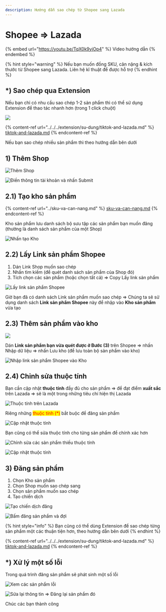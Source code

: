 ```yaml
---
description: Hướng dẫn sao chép từ Shopee sang Lazada
---
```


# Shopee => Lazada

{% embed url="https://youtu.be/TqX0k9yjOp4" %}
Video hướng dẫn
{% endembed %}

{% hint style="warning" %}
Nếu bạn muốn đồng SKU, cân nặng & kích thước từ Shopee sang Lazada. Liên hệ kĩ thuật để được hỗ trợ
{% endhint %}

## \*) Sao chép qua Extension

Nếu bạn chỉ có nhu cầu sao chép 1-2 sản phẩm thì có thể sử dụng Extension để thao tác nhanh hơn (trong 1 click chuột)

![](<../../../.gitbook/assets/image (17) (2).png>)

{% content-ref url="../../../extension/su-dung/tiktok-and-lazada.md" %}
[tiktok-and-lazada.md](../../../extension/su-dung/tiktok-and-lazada.md)
{% endcontent-ref %}

Nếu bạn sao chép nhiều sản phẩm thì theo hướng dẫn bên dưới

## 1) Thêm Shop

![Thêm Shop](../../../.gitbook/assets/them\_shop\_1.png)

![Điền thông tin tài khoản và nhấn Submit](../../../.gitbook/assets/them\_shop\_2.png)

## 2.1) Tạo kho sản phẩm

{% content-ref url="../sku-va-can-nang.md" %}
[sku-va-can-nang.md](../sku-va-can-nang.md)
{% endcontent-ref %}

Kho sản phẩm lưu danh sách bộ sưu tập các sản phẩm bạn muốn đăng (thường là danh sách sản phẩm của một Shop)

![Nhấn tạo Kho](<../../../.gitbook/assets/image (306).png>)

## 2.2) Lấy Link sản phẩm Shopee

1. Dán Link Shop muốn sao chép
2. Nhấn tìm kiếm (để quét danh sách sản phẩm của Shop đó)
3. Tích chọn các sản phẩm (hoặc chọn tất cả) => Copy Lấy link sản phẩm

![Lấy link sản phẩm Shopee](../../../.gitbook/assets/link\_shopee.png)

Giờ bạn đã có danh sách Link sản phẩm muốn sao chép => Chúng ta sẽ sử dụng danh sách **Link sản phẩm Shopee** này để nhập vào **Kho sản phẩm** vừa tạo

## 2.3) Thêm sản phẩm vào kho

![](<../../../.gitbook/assets/image (291).png>)

Dán **Link sản phẩm bạn vừa quét được ở Bước (3)** trên Shopee => nhấn Nhập dữ liệu => nhấn Lưu kho (để lưu toàn bộ sản phẩm vào kho)

![Nhập link sản phẩm Shopee vào Kho](<../../../.gitbook/assets/image (259).png>)

## 2.4) Chỉnh sửa thuộc tính

Bạn cần cập nhật **thuộc tính** đầy đủ cho sản phẩm => để đạt điểm **xuất sắc** trên Lazada => sẽ là một trong những tiêu chí hiện thị Lazada

![Thuộc tính trên Lazada](<../../../.gitbook/assets/image (321) (1).png>)

Riêng những <mark style="color:red;">thuộc tính (\*)</mark> bắt buộc để đăng sản phẩm

![Cập nhật thuộc tính](<../../../.gitbook/assets/image (296).png>)

Bạn cũng có thể sửa thuộc tính cho từng sản phẩm để chính xác hơn

![Chỉnh sửa các sản phẩm thiếu thuộc tính](<../../../.gitbook/assets/image (241).png>)

![Cập nhật thuộc tính](<../../../.gitbook/assets/image (299).png>)

## 3) Đăng sản phẩm

1. Chọn Kho sản phẩm
2. Chọn Shop muốn sao chép sang
3. Chọn sản phẩm muốn sao chép
4. Tạo chiến dịch

![Tạo chiến dịch đăng](<../../../.gitbook/assets/image (240).png>)

![Bấm đăng sản phẩm và đợi](<../../../.gitbook/assets/image (288) (1).png>)



{% hint style="info" %}
Bạn cũng có thể dùng Extension để sao chép từng sản phẩm một các thuận tiện hơn, theo hướng dẫn bên dưới
{% endhint %}

{% content-ref url="../../../extension/su-dung/tiktok-and-lazada.md" %}
[tiktok-and-lazada.md](../../../extension/su-dung/tiktok-and-lazada.md)
{% endcontent-ref %}

## \*) Xử lý một số lỗi

Trong quá trình đăng sản phẩm sẽ phát sinh một số lỗi

![Xem các sản phẩm lỗi](<../../../.gitbook/assets/image (279).png>)

![Sửa lại thông tin => Đăng lại sản phẩm đó](<../../../.gitbook/assets/image (283).png>)

Chúc các bạn thành công
